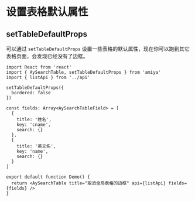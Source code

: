 # 设置表格默认属性

## setTableDefaultProps

可以通过 `setTableDefaultProps` 设置一些表格的默认属性，现在你可以跑到其它表格页面，会发现已经没有了边框。

```tsx
import React from 'react'
import { AySearchTable, setTableDefaultProps } from 'amiya'
import { listApi } from '../api'

setTableDefaultProps({
  bordered: false
})

const fields: Array<AySearchTableField> = [
  {
    title: '姓名',
    key: 'cname',
    search: {}
  },
  {
    title: '英文名',
    key: 'name',
    search: {}
  }
]

export default function Demo() {
  return <AySearchTable title="取消全局表格的边框" api={listApi} fields={fields} />
}
```
